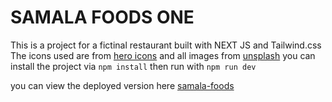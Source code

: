 # SAMALA FOODS ONE

This is a project for a fictinal restaurant built with NEXT JS and Tailwind.css
The icons used are from [hero icons](https://heroicons.com/) and all images from [unsplash](https://unsplash.com/)
you can install the project via `npm install` then run with `npm run dev`

you can view the deployed version here [samala-foods](https://samala-foods-one.vercel.app/)
